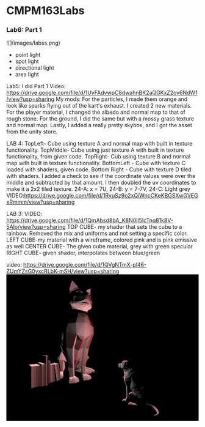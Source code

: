 # CMPM163Labs
<h3>Lab6: Part 1</h3>
![](images/labss.png)
<ul>
  <li>point light</li>
  <li>spot light</li>
  <li>directional light</li>
  <li>area light</li>
 </ul>


Lab5: 
I did Part 1
Video: https://drive.google.com/file/d/1UvFAdvwpC8dwahnBK2aQGKxZ2ov6NdW1/view?usp=sharing
My mods: For the particles, I made them orange and look like sparks flying out of the kart's exhaust. I created 2 new materials. For the player material, I changed the albedo and normal map to that of rough stone. For the ground, I did the same but with a mossy grass texture and normal map. Lastly, I added a really pretty skybox, and I got the asset from the unity store.


LAB 4: TopLeft- Cube using texture A and normal map with built in texture functionality. 
TopMiddle- Cube using just texture A with built in texture functionality, from given code.
TopRight- Cub using texture B and normal map with built in texture functionality.
BottomLeft - Cube with texture C loaded with shaders, given code.
Bottom Right - Cube with texture D tiled with shaders. I added a check to see if the coordinate values were over the middle and subtracted by that amount. I then doubled the uv coordinates to make it a 2x2 tiled texture.
24-A: x = 7U, 24-B: y = 7-7V, 24-C: Light grey
VIDEO:https://drive.google.com/file/d/1RvuSz9o2xQiWncCKeKBGSXwGVEGxRmmm/view?usp=sharing


LAB 3:
  VIDEO: https://drive.google.com/file/d/1QmAbsd8bA_K8N0Il5IcTnq81k8V-5Alo/view?usp=sharing
 TOP CUBE- my shader that sets the cube to a rainbow. Removed the mix and uniforms and not setting a specific color.
  LEFT CUBE-my material with a wireframe, colored pink and is pink emissive as well
  CENTER CUBE- The given cube material, grey with green specular
  RIGHT CUBE- given shader, interpolates between blue/green



video: https://drive.google.com/file/d/1QVgNTmX-pl46-ZUmYZsG0yxcRLbK-mSH/view?usp=sharing
![](images/lab2part2.png)
